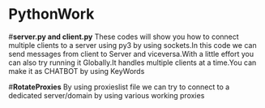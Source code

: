 # PythonWork

#**server.py and client.py** 
These codes will show you how to connect multiple clients to a server using py3 by using sockets.In this code we can send messages from client to Server and viceversa.With a little effort you can also try running it Globally.It handles multiple clients at a time.You can make it as CHATBOT by using KeyWords 

#**RotateProxies**
By using proxieslist file we can try to connect to a dedicated server/domain by using various working proxies 
